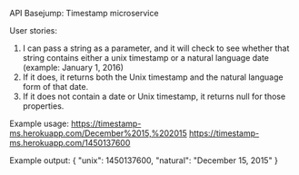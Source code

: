 API Basejump: Timestamp microservice

User stories:
1) I can pass a string as a parameter, and it will check to see whether that string contains either a unix timestamp or a natural language date (example: January 1, 2016)
2) If it does, it returns both the Unix timestamp and the natural language form of that date.
3) If it does not contain a date or Unix timestamp, it returns null for those properties.

Example usage:
https://timestamp-ms.herokuapp.com/December%2015,%202015
https://timestamp-ms.herokuapp.com/1450137600

Example output:
{ "unix": 1450137600, "natural": "December 15, 2015" }